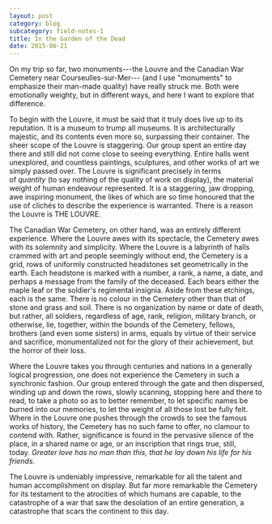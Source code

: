 ```yaml
---
layout: post
category: blog
subcategory: field-notes-1
title: In the Garden of the Dead
date: 2015-06-21
---
```


On my trip so far, two monuments---the Louvre and the Canadian War Cemetery near Courseulles-sur-Mer--- (and I use "monuments" to emphasize their man-made quality) have really struck me. Both were emotionally weighty, but in different ways, and here I want to explore that difference.

To begin with the Louvre, it must be said that it truly does live up to its reputation. It is a museum to trump all museums. It is architecturally majestic, and its contents even more so, surpassing their container. The sheer scope of the Louvre is staggering. Our group spent an entire day there and still did not come close to seeing everything. Entire halls went unexplored, and countless paintings, sculptures, and other works of art we simply passed over. The Louvre is significant precisely in terms of *quantity* (to say nothing of the quality of work on display), the material weight of human endeavour represented. It is a staggering, jaw dropping, awe inspiring monument, the likes of which are so time honoured that the use of clichés to describe the experience is warranted. There is a reason the Louvre is THE LOUVRE.

The Canadian War Cemetery, on other hand, was an entirely different experience. Where the Louvre awes with its spectacle, the Cemetery awes with its solemnity and simplicity. Where the Louvre is a labyrinth of halls crammed with art and people seemingly without end, the Cemetery is a grid, rows of uniformly constructed headstones set geometrically in the earth. Each headstone is marked with a number, a rank, a name, a date, and perhaps a message from the family of the deceased. Each bears either the maple leaf or the soldier's regimental insignia. Aside from these etchings, each is the same. There is no colour in the Cemetery other than that of stone and grass and soil. There is no organization by name or date of death, but rather, all soldiers, regardless of age, rank, religion, military branch, or otherwise, lie, together, within the bounds of the Cemetery, fellows, brothers (and even some sisters) in arms, equals by virtue of their service and sacrifice, monumentalized not for the glory of their achievement, but the horror of their loss. 

Where the Louvre takes you through centuries and nations in a generally logical progression, one does not experience the Cemetery in such a synchronic fashion. Our group entered through the gate and then dispersed, winding up and down the rows, slowly scanning, stopping here and there to read, to take a photo so as to better remember, to let specific names be burned into our memories, to let the weight of all those lost be fully felt. Where in the Louvre one pushes through the crowds to see the famous works of history, the Cemetery has no such fame to offer, no clamour to contend with. Rather, significance is found in the pervasive silence of the place, in a shared name or age, or an inscription that rings true, still, today. *Greater love has no man than this, that he lay down his life for his friends.*

The Louvre is undeniably impressive, remarkable for all the talent and human accomplishment on display. But far more remarkable the Cemetery for its testament to the atrocities of which humans are capable, to the catastrophe of a war that saw the desolation of an entire generation, a catastrophe that scars the continent to this day.
